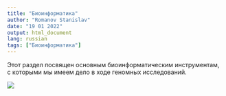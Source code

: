 ```yaml
---
title: "Биоинформатика"
author: "Romanov Stanislav"
date: "19 01 2022"
output: html_document
lang: russian
tags: ["Биоинформатика"]
---
```


Этот раздел посвящен основным биоинформатическим инструментам, с которыми мы имеем дело в ходе геномных исследований.

![](/Bioinformatics/_index.files/image.jpg?width=40pc)
